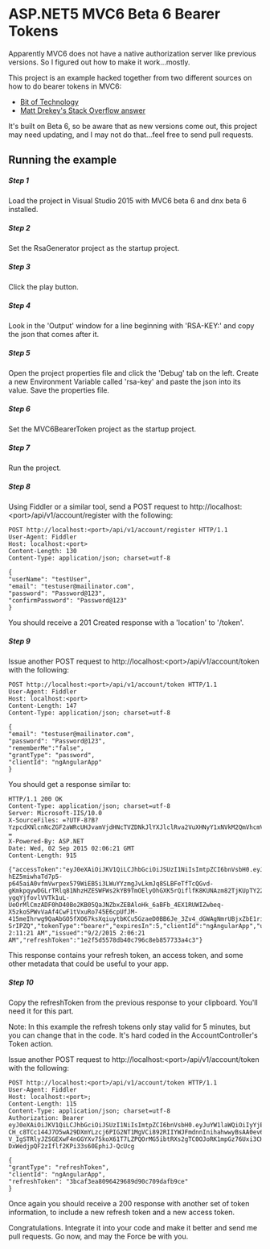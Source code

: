 # ASP.NET5 MVC6 Beta 6 Bearer Tokens

Apparently MVC6 does not have a native authorization server like previous versions. So I figured out how to make it work...mostly.

This project is an example hacked together from two different sources on how to do bearer tokens in MVC6:

* [Bit of Technology][bitoftech]
* [Matt Drekey's Stack Overflow answer][drekey]

It's built on Beta 6, so be aware that as new versions come out, this project may need updating, and I may not do that...feel free to send pull requests.

## Running the example

##### Step 1
Load the project in Visual Studio 2015 with MVC6 beta 6 and dnx beta 6 installed.

##### Step 2
Set the RsaGenerator project as the startup project.

##### Step 3
Click the play button.

##### Step 4
Look in the 'Output' window for a line beginning with 'RSA-KEY:' and copy the json that comes after it.

##### Step 5
Open the project properties file and click the 'Debug' tab on the left. Create a new Environment Variable called 'rsa-key' and paste the json into its value. Save the properties file.

##### Step 6
Set the MVC6BearerToken project as the startup project.

##### Step 7
Run the project.

##### Step 8
Using Fiddler or a similar tool, send a POST request to http://localhost:&lt;port&gt;/api/v1/account/register with the following:

```
POST http://localhost:<port>/api/v1/account/register HTTP/1.1
User-Agent: Fiddler
Host: localhost:<port>
Content-Length: 130
Content-Type: application/json; charset=utf-8

{
"userName": "testUser",
"email": "testuser@mailinator.com",
"password": "Password@123",
"confirmPassword": "Password@123"
}
```

You should receive a 201 Created response with a 'location' to '/token'.

##### Step 9
Issue another POST request to http://localhost:&lt;port&gt;/api/v1/account/token with the following:

```
POST http://localhost:<port>/api/v1/account/token HTTP/1.1
User-Agent: Fiddler
Host: localhost:<port>
Content-Length: 147
Content-Type: application/json; charset=utf-8

{
"email": "testuser@mailinator.com",
"password": "Password@123",
"rememberMe":"false",
"grantType": "password",
"clientId": "ngAngularApp"
}
```

You should get a response similar to:

```
HTTP/1.1 200 OK
Content-Type: application/json; charset=utf-8
Server: Microsoft-IIS/10.0
X-SourceFiles: =?UTF-8?B?YzpcdXNlcnNcZGF2aWRcUHJvamVjdHNcTVZDNkJlYXJlclRva2VuXHNyY1xNVkM2QmVhcmVyVG9rZW5cd3d3cm9vdFxhcGlcdjFcYWNjb3VudFx0b2tlbg==?=
X-Powered-By: ASP.NET
Date: Wed, 02 Sep 2015 02:06:21 GMT
Content-Length: 915

{"accessToken":"eyJ0eXAiOiJKV1QiLCJhbGciOiJSUzI1NiIsImtpZCI6bnVsbH0.eyJuYW1laWQiOiIxYzhjY2E3Mi05MjQxLTRiYjItOGUyZC0yYmY0N2RlYzc2Y2YiLCJ1bmlxdWVfbmFtZSI6InRlc3RVc2VyIiwiQXNwTmV0LklkZW50aXR5LlNlY3VyaXR5U3RhbXAiOiIxMTc2ZjU4NS05ZDIzLTQ4ZmQtYmM5NS02NjFjZThlMjY1NWYiLCJpc3MiOiJteWJlYXJlcnRva2VuYXBpIiwiYXVkIjoibXliZWFyZXJ0b2tlbmFwaSIsImV4cCI6MTQ0MTE2MzE4MSwibmJmIjoxNDQxMTU5NTgxfQ.Gr-hEZ5miwhaTd7p5-p645aiA0vfmVwrpex579WiEB5i3LWuYYzmgJvLkmJq8SLBFeTfTcQGvd-gKmkpqywDGLrTRlq81NhzHZESWFWs2kYB9TmOElyOhGXK5rQiflfK8KUNAzm82TjKUpTY22Y-ygqYjfovlVVTk1uL-UeOrMlCmzADF0hD40Bo2KB05QaJNZbxZEBAloHk_6aBFb_4EX1RUWIZwbeq-X5zkoSPWvVaAf4CwF1tVxuRo745E6cpUfJM-415meIhrwg9QaAbGO5fXO67ksXqiuytbKCu5GzaeD0BB6Je_3Zv4_dGWAgNmrUBjxZbE1riwjT-SrIPZQ","tokenType":"bearer","expiresIn":5,"clientId":"ngAngularApp","userName":"testUser","expires":"9/2/2015 2:11:21 AM","issued":"9/2/2015 2:06:21 AM","refreshToken":"1e2f5d5578db40c796c8eb857733a4c3"}
```

This response contains your refresh token, an access token,
and some other metadata that could be useful to your app.

##### Step 10
Copy the refreshToken from the previous response to your clipboard. You'll need it for this part.

Note: In this example the refresh tokens only stay valid for 5 minutes, but you can change that in the code. It's hard coded in the AccountController's Token action.

Issue another POST request to http://localhost:&lt;port&gt;/api/v1/account/token with the following:

```
POST http://localhost:<port>/api/v1/account/token HTTP/1.1
User-Agent: Fiddler
Host: localhost:<port>;
Content-Length: 115
Content-Type: application/json; charset=utf-8
Authorization: Bearer eyJ0eXAiOiJKV1QiLCJhbGciOiJSUzI1NiIsImtpZCI6bnVsbH0.eyJuYW1laWQiOiIyYjEzZjhhMy01NGJiLTQzMTQtYjhiNC01ZmM3NDNmZjVkYTQiLCJ1bmlxdWVfbmFtZSI6ImRhbWNjdWxsQGdtYWlsLmNvbSIsIkFzcE5ldC5JZGVudGl0eS5TZWN1cml0eVN0YW1wIjoiODU1MTAzODktMGY5MC00NzcxLWE3ZGEtMTE3M2NmYmEyNjllIiwiaXNzIjoic2F2eWdhbWluZy5jb20iLCJhdWQiOiJzYXZ5Z2FtaW5nLmNvbSIsImV4cCI6MTQ0MDQwMDM3NCwibmJmIjoxNDQwMzk2Nzc0fQ.MPOA3RdJZ331EhTcvK2VVub1t2RVz8u_CWz1Mli9rlm5XCAKoOKEmiiUtd02YhQZ5plX_8CqU2QXUAUrcWvRVHHFQNBOUB4TdDB-CH_c8TCc144J7O5wA29DXmYLzcj6PIG2NT1MgVCi892RIIYWJFmdnnInihahwwyBsAA0ev66r7wX43-V_IgSTRlyJZSGEXwF4nGGYXv75koX61T7LZPQOrMG5ibtRXs2gTC0OJoRK1mpGz76Uxi3CHg1TDpKZPm2VRxtDE_cp78_N9gG6fdkZ3Kw2EZzBYyZoTcA8e5KTbCT1w-DxWedjpQF2zIflf2KPi33s60EphiJ-QcUcg

{
"grantType": "refreshToken",
"clientId": "ngAngularApp",
"refreshToken": "3bcaf3ea8096429689d90c709dafb9ce"
}
```

Once again you should receive a 200 response with another set of token information, to include a new refresh token and a new access token.

Congratulations. Integrate it into your code and make it better and send me pull requests. Go now, and may the Force be with you.

[bitoftech]: http://bitoftech.net/2014/06/01/token-based-authentication-asp-net-web-api-2-owin-asp-net-identity/ "Bit of Technology: Token Based Authentication using ASP.NET Web API 2, Owin, and Identity"

[drekey]: http://stackoverflow.com/a/29698502/2371653 "Matt Drekey's answer"
